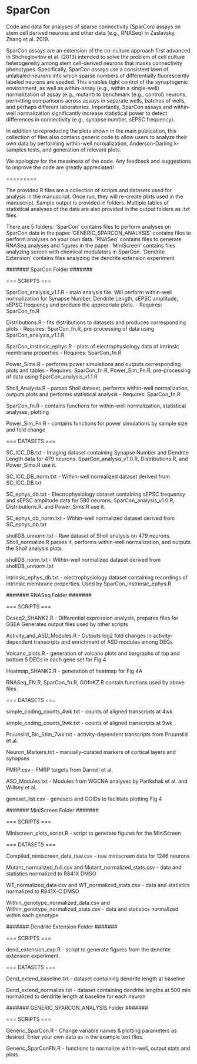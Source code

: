 # SparCon

Code and data for analyses of sparse connectivity (SparCon) assays on stem cell derived neurons and other data (e.g., RNASeq) in Zaslavsky, Zhang et al. 2019.

SparCon assays are an extension of the co-culture approach first advanced in Shcheglovitov et al. (2013) intended to solve the problem of cell culture heterogeneity among stem cell-derived neurons that masks connectivity phenotypes. Specifically, SparCon assays use a consistent lawn of unlabaled neurons into which sparse numbers of differentially fluorescently labeled neurons are seeded. This enables tight control of the synaptogenic environment, as well as within-assay (e.g., within a single-well) normalization of assay (e.g., mutant) to benchmark (e.g., control) neurons, permitting comparisons across assays in separate wells, batches of wells, and perhaps different laboratories. Importantly, SparCon assays and within-well normalization significantly increase statistical power to detect differences in connectivity (e.g., synapse number, sEPSC frequency).

In addition to reproducing the plots shown in the main publication, this collection of files also contans generic code to allow users to analyze their own data by performing within-well normalization, Anderson-Darling k-samples tests, and generation of relevant plots.

We apologize for the messiness of the code. Any feedback and suggestions to improve the code are greatly appreciated!

=========

The provided R files are a collection of scripts and datasets used for analysis in the 
manuscript. Once run, they will re-create plots used in the manuscript.
Sample output is provided in folders.
Multiple tables of statistical analyses of the data are also provided in the output 
folders as .txt files

There are 5 folders:
'SparCon' contains files to perform analyses on SparCon data in the paper
'GENERIC_SPARCON_ANALYSIS' contains files to perform analyses on your own data.
'RNASeq' contains files to generate RNASeq analyses and figures in the paper.
'MiniScreen' contains files analyzing screen with chemical modulators in SparCon.
'Dendrite Extension' contains files analyzing the dendrite extension experiment

####### SparCon Folder ####### 

=== SCRIPTS ===

SparCon_analysis_v1.1.R 	- main analysis file. Will perform within-well normalization 
							for Synapse Number, Dendrite Length, sEPSC amplitude, 
							sEPSC frequency and produce the appropriate plots.
							- Requires: SparCon_fn.R

Distributions.R 			- fits distributions to datasets and produces corresponding 
							plots
							- Requires: SparCon_fn.R, pre-processing of data using 
							SparCon_analysis_v1.1.R

SparCon_instinsic_ephys.R 	- plots of electrophysiology data of intrinsic membrane 
							properties
							- Requires: SparCon_fn.R

Power_Sims.R 				- performs power simulations and outputs corresponding plots 
							and tables
							- Requires: SparCon_fn.R, Power_Sim_Fn.R, pre-processing of 
							data using SparCon_analysis_v1.1.R

Sholl_Analysis.R 			- parses Sholl dataset, performs within-well normalization, 
							outputs plots and performs statistical analysis
							- Requires: SparCon_fn.R

SparCon_fn.R 				- contains functions for within-well normalization, 
							statistical analyses, plotting

Power_Sim_Fn.R 				- contains functions for power simulations by sample size and
							fold change

=== DATASETS ===

SC_ICC_DB.txt 				- Imaging dataset containing Synapse Number and	Dendrite 
							Length data for 479 neurons. SparCon_analysis_v1.0.R, 
							Distributions.R, and Power_Sims.R use it. 

SC_ICC_DB_norm.txt 			- Within-well normalized dataset derived from
							SC_ICC_DB.txt

SC_ephys_db.txt				- Electrophysiology dataset containing sEPSC frequency and
							sEPSC amplitude data for 580 neurons. 
							SparCon_analysis_v1.0.R, Distributions.R, and Power_Sims.R 
							use it.
														
SC_ephys_db_norm.txt 		- Within-well normalized dataset derived from
							SC_ephys_db.txt
							
shollDB_unnorm.txt			- Raw dataset of Sholl analysis on 479 neurons. 
							Sholl_normalize.R parses it, performs within-well
							normalization, and outputs the Sholl analysis plots.

shollDB_norm.txt			- Within-well normalized dataset derived from
							shollDB_unnorm.txt

intrinsic_ephys_db.txt  	- electrophysiology dataset containing recordings of 
							intrinsic membrane properties. 
							Used by SparCon_instrinsic_ephys.R



####### RNASeq Folder ####### 

=== SCRIPTS ===

Deseq2_SHANK2.R          	- Differential expression analysis, prepares files for GSEA
							Generates output files used by other scripts

Activity_and_ASD_Modules.R  - Outputs log2 fold changes in activity-dependent transcripts
							and enrichment of ASD modules among DEGs

Volcano_plots.R      	    - generation of volcano plots and bargraphs of top and bottom 
							5 DEGs in each gene set for Fig 4

Heatmap_SHANK2.R            - generation of heatmap for Fig 4A

RNASeq_FN.R, SparCon_fn.R, GOfnKZ.R contain functions used by above files

=== DATASETS ===

simple_coding_counts_4wk.txt	- counts of aligned transcripts at 4wk

simple_coding_counts_9wk.txt    - counts of aligned transcripts at 9wk

Pruunslid_Bic_Stim_7wk.txt      - activity-dependent transcripts from Pruunslid et al.

Neuron_Markers.txt              - manually-curated markers of cortical layers and synapses

FMRP.csv                        - FMRP targets from Darnell et al.

ASD_Modules.txt                 - Modules from WGCNA analyses by Parikshak et al. 
								and Willsey et al.

geneset_list.csv                - genesets and GOIDs to facilitate plotting Fig 4


####### MiniScreen Folder ####### 

=== SCRIPTS ===

Miniscreen_plots_script.R		- script to generate figures for the MiniScreen

=== DATASETS ===

Compiled_miniscreen_data_raw.csv	- raw miniscreen data for 1246 neurons

Mutant_normalized_full.csv and Mutant_normalized_stats.csv - data and statistics 
normalized to R841X DMSO

WT_normalized_data.csv and WT_normalized_stats.csv - data and statistics normalized to 
R841X-C DMSO

Within_genotype_normalized_data.csv and Within_genotype_normalized_stats.csv - data
and statistics normalized within each genotype

####### Dendrite Extension Folder ####### 

=== SCRIPTS ===

dend_extension_exp.R         	- script to generate figures from the dendrite extension 
								experiment.

=== DATASETS ===

Dend_extend_baseline.txt		- dataset containing dendrite length at baseline

Dend_extend_normalize.txt       - dataset containing dendrite lengths at 500 min 
                                normalized to dendrite length at baseline for each neuron

####### GENERIC_SPARCON_ANALYSIS Folder ####### 

=== SCRIPTS ===

Generic_SparCon.R            	- Change variable names & plotting parameters as desired. 
								Enter your own data as in the example text files.

Generic_SparConFN.R				- functions to normalize within-well, output stats and 
								plots.
